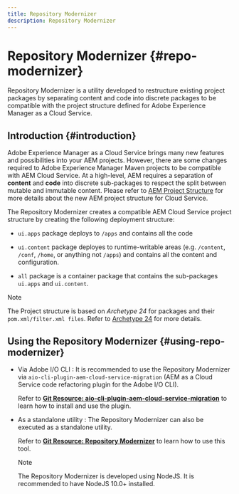 ```yaml
---
title: Repository Modernizer
description: Repository Modernizer
---
```


# Repository Modernizer {#repo-modernizer}

Repository Modernizer is a utility developed to restructure existing project packages by separating content and code into discrete packages to be compatible with the project structure defined for Adobe Experience Manager as a Cloud Service.

## Introduction {#introduction}

Adobe Experience Manager as a Cloud Service brings many new features and possibilities into your AEM projects. However, there are some changes required to Adobe Experience Manager Maven projects to be compatible with AEM Cloud Service. At a high-level, AEM requires a separation of **content** and **code** into discrete sub-packages to respect the split between mutable and immutable content. Please refer to [AEM Project Structure](https://docs.adobe.com/content/help/en/experience-manager-cloud-service/implementing/developing/aem-project-content-package-structure.html) for more details about the new AEM project structure for Cloud Service. 

The Repository Modernizer creates a compatible AEM Cloud Service project structure by creating the following deployment structure:

* `ui.apps` package deploys to `/apps` and contains all the code

* `ui.content` package deployes to runtime-writable areas (e.g. `/content`, `/conf`, `/home`, or anything  not `/apps`) and contains all the content and configuration.

* `all` package is a container package that contains the sub-packages `ui.apps` and `ui.content`.

>[!NOTE]
>The Project structure is based on *Archetype 24* for packages and their `pom.xml/filter.xml files`. Refer to [Archetype 24](https://github.com/adobe/aem-project-archetype) for more details.

## Using the Repository Modernizer {#using-repo-modernizer}

* Via Adobe I/O CLI : It is recommended to use the Repository Modernizer via `aio-cli-plugin-aem-cloud-service-migration` (AEM as a Cloud Service code refactoring plugin for the Adobe I/O CLI).

  Refer to **[Git Resource: aio-cli-plugin-aem-cloud-service-migration](https://github.com/adobe/aio-cli-plugin-aem-cloud-service-migration#introduction)** to learn how to install and use the plugin.

* As a standalone utility : The Repository Modernizer can also be executed as a standalone utility.

  Refer to **[Git Resource: Repository Modernizer](https://github.com/adobe/aem-cloud-service-source-migration/tree/master/packages/repository-modernizer)** to learn how to use this tool.

   >[!NOTE]
  >The Repository Modernizer is developed using NodeJS. It is recommended to have NodeJS 10.0+ installed.